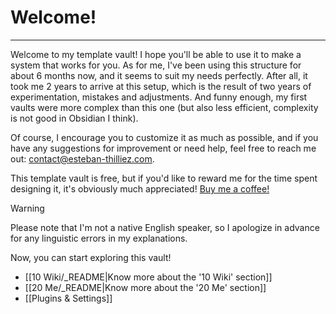 # Welcome!
---
Welcome to my template vault! I hope you'll be able to use it to make a system that works for you. As for me, I've been using this structure for about 6 months now, and it seems to suit my needs perfectly. After all, it took me 2 years to arrive at this setup, which is the result of two years of experimentation, mistakes and adjustments. And funny enough, my first vaults were more complex than this one (but also less efficient, complexity is not good in Obsidian I think).

Of course, I encourage you to customize it as much as possible, and if you have any suggestions for improvement or need help, feel free to reach me out: [contact@esteban-thilliez.com](mailto:contact@esteban-thilliez.com).

This template vault is free, but if you'd like to reward me for the time spent designing it, it's obviously much appreciated! [Buy me a coffee!](https://www.buymeacoffee.com/estebanthi)

>[!WARNING]
>Please note that I'm not a native English speaker, so I apologize in advance for any linguistic errors in my explanations.

Now, you can start exploring this vault!
- [[10 Wiki/_README|Know more about the '10 Wiki' section]]
- [[20 Me/_README|Know more about the '20 Me' section]]
- [[Plugins & Settings]]